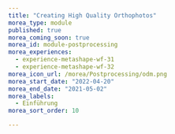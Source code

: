 ```yaml
---
title: "Creating High Quality Orthophotos"
morea_type: module
published: true
morea_coming_soon: true
morea_id: module-postprocessing
morea_experiences:
  - experience-metashape-wf-31
  - experience-metashape-wf-32  
morea_icon_url: /morea/Postprocessing/odm.png
morea_start_date: "2022-04-20"
morea_end_date: "2021-05-02"
morea_labels: 
  - Einführung
morea_sort_order: 10

---
```



